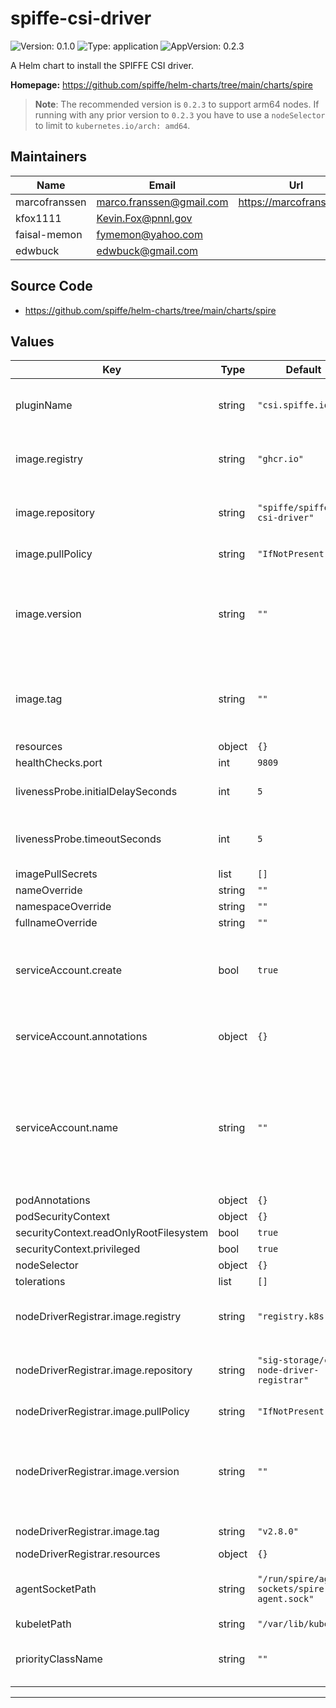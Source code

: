 # spiffe-csi-driver

<!-- This README.md is generated. Please edit README.md.gotmpl -->

![Version: 0.1.0](https://img.shields.io/badge/Version-0.1.0-informational?style=flat-square) ![Type: application](https://img.shields.io/badge/Type-application-informational?style=flat-square) ![AppVersion: 0.2.3](https://img.shields.io/badge/AppVersion-0.2.3-informational?style=flat-square)

A Helm chart to install the SPIFFE CSI driver.

**Homepage:** <https://github.com/spiffe/helm-charts/tree/main/charts/spire>

> **Note**: The recommended version is `0.2.3` to support arm64 nodes. If running with any
> prior version to `0.2.3` you have to use a `nodeSelector` to limit to `kubernetes.io/arch: amd64`.

## Maintainers

| Name | Email | Url |
| ---- | ------ | --- |
| marcofranssen | <marco.franssen@gmail.com> | <https://marcofranssen.nl> |
| kfox1111 | <Kevin.Fox@pnnl.gov> |  |
| faisal-memon | <fymemon@yahoo.com> |  |
| edwbuck | <edwbuck@gmail.com> |  |

## Source Code

* <https://github.com/spiffe/helm-charts/tree/main/charts/spire>

## Values

| Key | Type | Default | Description |
|-----|------|---------|-------------|
| pluginName | string | `"csi.spiffe.io"` | Set the csi driver name deployed to Kubernetes. |
| image.registry | string | `"ghcr.io"` | The OCI registry to pull the image from |
| image.repository | string | `"spiffe/spiffe-csi-driver"` | The repository within the registry |
| image.pullPolicy | string | `"IfNotPresent"` | The image pull policy |
| image.version | string | `""` | This value is deprecated in favor of tag. (Will be removed in a future release) |
| image.tag | string | `""` | Overrides the image tag whose default is the chart appVersion |
| resources | object | `{}` |  |
| healthChecks.port | int | `9809` |  |
| livenessProbe.initialDelaySeconds | int | `5` | Initial delay seconds for livenessProbe |
| livenessProbe.timeoutSeconds | int | `5` | Timeout value in seconds for livenessProbe |
| imagePullSecrets | list | `[]` |  |
| nameOverride | string | `""` |  |
| namespaceOverride | string | `""` |  |
| fullnameOverride | string | `""` |  |
| serviceAccount.create | bool | `true` | Specifies whether a service account should be created |
| serviceAccount.annotations | object | `{}` | Annotations to add to the service account |
| serviceAccount.name | string | `""` | The name of the service account to use. If not set and create is true, a name is generated using the fullname template |
| podAnnotations | object | `{}` |  |
| podSecurityContext | object | `{}` |  |
| securityContext.readOnlyRootFilesystem | bool | `true` |  |
| securityContext.privileged | bool | `true` |  |
| nodeSelector | object | `{}` |  |
| tolerations | list | `[]` |  |
| nodeDriverRegistrar.image.registry | string | `"registry.k8s.io"` | The OCI registry to pull the image from |
| nodeDriverRegistrar.image.repository | string | `"sig-storage/csi-node-driver-registrar"` | The repository within the registry |
| nodeDriverRegistrar.image.pullPolicy | string | `"IfNotPresent"` | The image pull policy |
| nodeDriverRegistrar.image.version | string | `""` | This value is deprecated in favor of tag. (Will be removed in a future release) |
| nodeDriverRegistrar.image.tag | string | `"v2.8.0"` | Overrides the image tag |
| nodeDriverRegistrar.resources | object | `{}` |  |
| agentSocketPath | string | `"/run/spire/agent-sockets/spire-agent.sock"` | The unix socket path to the spire-agent |
| kubeletPath | string | `"/var/lib/kubelet"` |  |
| priorityClassName | string | `""` | Priority class assigned to daemonset pods |

----------------------------------------------
